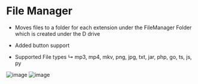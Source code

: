 

                                                                                
             

                                                                                             
 # File Manager

 
- Moves files to a folder for each extension under the FileManager Folder which is created under the D drive
- Added button support 

- Supported File types 
    ↳ mp3, mp4, mkv, png, jpg, txt, jar, php, go, ts, js, py


![image](https://github.com/user-attachments/assets/d2a3a158-781f-40f0-bd08-4a9168767a71)
![image](https://github.com/user-attachments/assets/1453a83f-d17e-4e39-b40f-3ef405b4841f)


